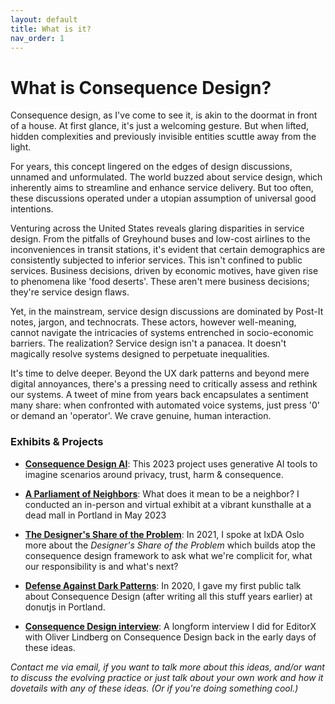 ```yaml
---
layout: default
title: What is it?
nav_order: 1
---
```

# What is Consequence Design?

Consequence design, as I've come to see it, is akin to the doormat in front of a house. At first glance, it's just a welcoming gesture. But when lifted, hidden complexities and previously invisible entities scuttle away from the light.

For years, this concept lingered on the edges of design discussions, unnamed and unformulated. The world buzzed about service design, which inherently aims to streamline and enhance service delivery. But too often, these discussions operated under a utopian assumption of universal good intentions.

Venturing across the United States reveals glaring disparities in service design. From the pitfalls of Greyhound buses and low-cost airlines to the inconveniences in transit stations, it's evident that certain demographics are consistently subjected to inferior services. This isn't confined to public services. Business decisions, driven by economic motives, have given rise to phenomena like 'food deserts'. These aren't mere business decisions; they're service design flaws.

Yet, in the mainstream, service design discussions are dominated by Post-It notes, jargon, and technocrats. These actors, however well-meaning, cannot navigate the intricacies of systems entrenched in socio-economic barriers. The realization? Service design isn't a panacea. It doesn't magically resolve systems designed to perpetuate inequalities.

It's time to delve deeper. Beyond the UX dark patterns and beyond mere digital annoyances, there's a pressing need to critically assess and rethink our systems. A tweet of mine from years back encapsulates a sentiment many share: when confronted with automated voice systems, just press '0' or demand an 'operator'. We crave genuine, human interaction.

### Exhibits & Projects

- [**Consequence Design AI**](https://ronbronson.notion.site/012a37b4db0a412dbcfde85c769a23f7?v=569092e883644f76af15b75b24da439c&pvs=74): This 2023 project uses generative AI tools to imagine scenarios around privacy, trust, harm & consequence. 
  
- [**A Parliament of Neighbors**](https://www.youtube.com/watch?v=dwemDtD4mTk): What does it mean to be a neighbor? I conducted an in-person and virtual exhibit at a vibrant kunsthalle at a dead mall in Portland in May 2023
  
- [**The Designer's Share of the Problem**](https://vimeo.com/651801535): In 2021, I spoke at IxDA Oslo more about the *Designer's Share of the Problem* which builds atop the consequence design framework to ask what we're complicit for, what our responsibility is and what's next?
  
- [**Defense Against Dark Patterns**](https://www.youtube.com/watch?v=3nLretWklAo): In 2020, I gave my first public talk about Consequence Design (after writing all this stuff years earlier) at donutjs in Portland.
  
- [**Consequence Design interview**](https://www.editorx.com/shaping-design/article/ron-bronson-interview-consequence-design): A longform interview I did for EditorX with Oliver Lindberg on Consequence Design back in the early days of these ideas.


<em>Contact me via email, if you want to talk more about this ideas, and/or want to discuss the evolving practice or just talk about your own work and how it dovetails with any of these ideas. (Or if you're doing something cool.)</em>

